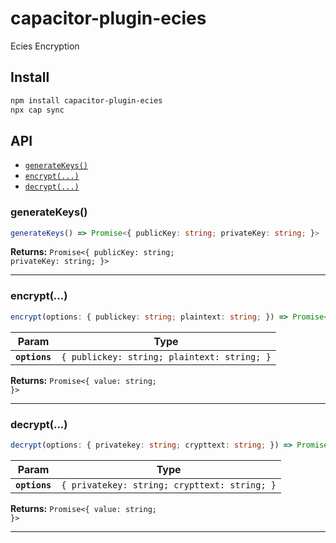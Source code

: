 # capacitor-plugin-ecies

Ecies Encryption

## Install

```bash
npm install capacitor-plugin-ecies
npx cap sync
```

## API

<docgen-index>

- [`generateKeys()`](#generatekeys)
- [`encrypt(...)`](#encrypt)
- [`decrypt(...)`](#decrypt)

</docgen-index>

<docgen-api>
<!--Update the source file JSDoc comments and rerun docgen to update the docs below-->

### generateKeys()

```typescript
generateKeys() => Promise<{ publicKey: string; privateKey: string; }>
```

**Returns:** <code>Promise&lt;{ publicKey: string; privateKey: string; }&gt;</code>

---

### encrypt(...)

```typescript
encrypt(options: { publickey: string; plaintext: string; }) => Promise<{ value: string; }>
```

| Param         | Type                                                   |
| ------------- | ------------------------------------------------------ |
| **`options`** | <code>{ publickey: string; plaintext: string; }</code> |

**Returns:** <code>Promise&lt;{ value: string; }&gt;</code>

---

### decrypt(...)

```typescript
decrypt(options: { privatekey: string; crypttext: string; }) => Promise<{ value: string; }>
```

| Param         | Type                                                    |
| ------------- | ------------------------------------------------------- |
| **`options`** | <code>{ privatekey: string; crypttext: string; }</code> |

**Returns:** <code>Promise&lt;{ value: string; }&gt;</code>

---

</docgen-api>

